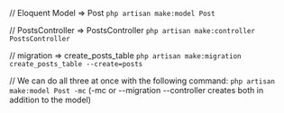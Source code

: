 // Eloquent Model => Post
`php artisan make:model Post`

// PostsController => PostsController
`php artisan make:controller PostsController`

// migration => create_posts_table
`php artisan make:migration create_posts_table --create=posts`

// We can do all three at once with the following command:
`php artisan make:model Post -mc`
(-mc or --migration --controller creates both in addition to the model)
